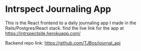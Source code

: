 # Intrspect Journaling App

This is the React frontend to a daily journaling app I made in the
Rails/Postgres/React stack.
find the live link for the app at
https://intrspectsite.herokuapp.com/

Backend repo link:
https://github.com/TJBos/journal_api
